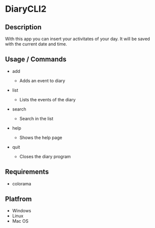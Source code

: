 # DiaryCLI2

## Description
With this app you can insert your activitates of your day.
It will be saved with the current date and time.

## Usage / Commands
- add
  - Adds an event to diary
  
- list
  - Lists the events of the diary
  
- search
  - Search in the list
  
- help
  - Shows the help page
  
- quit
  - Closes the diary program

## Requirements
- colorama

## Platfrom
- Windows
- Linux
- Mac OS

